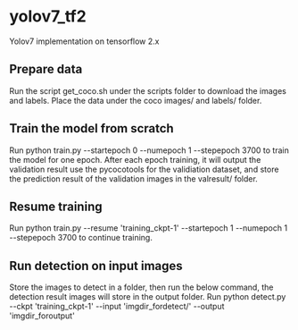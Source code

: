 # yolov7_tf2
Yolov7 implementation on tensorflow 2.x

## Prepare data
Run the script get_coco.sh under the scripts folder to download the images and labels. Place the data under the coco images/ and labels/ folder.

## Train the model from scratch
Run python train.py --startepoch 0 --numepoch 1 --stepepoch 3700 to train the model for one epoch. After each epoch training, it will output the validation result use the pycocotools for the validiation dataset, and store the prediction result of the validation images in the valresult/ folder.

## Resume training
Run python train.py --resume 'training_ckpt-1' --startepoch 1 --numepoch 1 --stepepoch 3700 to continue training.

## Run detection on input images
Store the images to detect in a folder, then run the below command, the detection result images will store in the output folder.
Run python detect.py --ckpt 'training_ckpt-1' --input 'imgdir_fordetect/' --output 'imgdir_foroutput'
